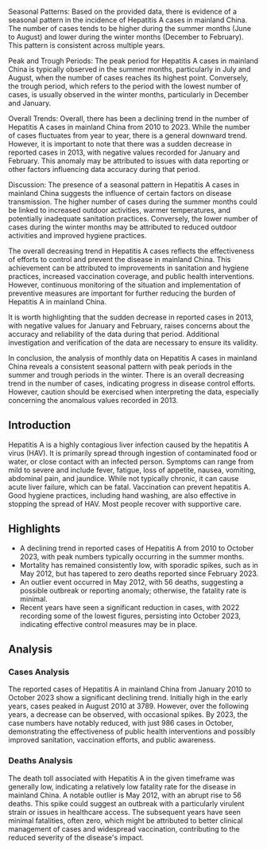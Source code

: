 Seasonal Patterns:
Based on the provided data, there is evidence of a seasonal pattern in the incidence of Hepatitis A cases in mainland China. The number of cases tends to be higher during the summer months (June to August) and lower during the winter months (December to February). This pattern is consistent across multiple years.

Peak and Trough Periods:
The peak period for Hepatitis A cases in mainland China is typically observed in the summer months, particularly in July and August, when the number of cases reaches its highest point. Conversely, the trough period, which refers to the period with the lowest number of cases, is usually observed in the winter months, particularly in December and January.

Overall Trends:
Overall, there has been a declining trend in the number of Hepatitis A cases in mainland China from 2010 to 2023. While the number of cases fluctuates from year to year, there is a general downward trend. However, it is important to note that there was a sudden decrease in reported cases in 2013, with negative values recorded for January and February. This anomaly may be attributed to issues with data reporting or other factors influencing data accuracy during that period.

Discussion:
The presence of a seasonal pattern in Hepatitis A cases in mainland China suggests the influence of certain factors on disease transmission. The higher number of cases during the summer months could be linked to increased outdoor activities, warmer temperatures, and potentially inadequate sanitation practices. Conversely, the lower number of cases during the winter months may be attributed to reduced outdoor activities and improved hygiene practices.

The overall decreasing trend in Hepatitis A cases reflects the effectiveness of efforts to control and prevent the disease in mainland China. This achievement can be attributed to improvements in sanitation and hygiene practices, increased vaccination coverage, and public health interventions. However, continuous monitoring of the situation and implementation of preventive measures are important for further reducing the burden of Hepatitis A in mainland China.

It is worth highlighting that the sudden decrease in reported cases in 2013, with negative values for January and February, raises concerns about the accuracy and reliability of the data during that period. Additional investigation and verification of the data are necessary to ensure its validity.

In conclusion, the analysis of monthly data on Hepatitis A cases in mainland China reveals a consistent seasonal pattern with peak periods in the summer and trough periods in the winter. There is an overall decreasing trend in the number of cases, indicating progress in disease control efforts. However, caution should be exercised when interpreting the data, especially concerning the anomalous values recorded in 2013.
## Introduction

Hepatitis A is a highly contagious liver infection caused by the hepatitis A virus (HAV). It is primarily spread through ingestion of contaminated food or water, or close contact with an infected person. Symptoms can range from mild to severe and include fever, fatigue, loss of appetite, nausea, vomiting, abdominal pain, and jaundice. While not typically chronic, it can cause acute liver failure, which can be fatal. Vaccination can prevent hepatitis A. Good hygiene practices, including hand washing, are also effective in stopping the spread of HAV. Most people recover with supportive care.

## Highlights

- A declining trend in reported cases of Hepatitis A from 2010 to October 2023, with peak numbers typically occurring in the summer months. <br/>
- Mortality has remained consistently low, with sporadic spikes, such as in May 2012, but has tapered to zero deaths reported since February 2023. <br/>
- An outlier event occurred in May 2012, with 56 deaths, suggesting a possible outbreak or reporting anomaly; otherwise, the fatality rate is minimal. <br/>
- Recent years have seen a significant reduction in cases, with 2022 recording some of the lowest figures, persisting into October 2023, indicating effective control measures may be in place. <br/>

## Analysis

### Cases Analysis
The reported cases of Hepatitis A in mainland China from January 2010 to October 2023 show a significant declining trend. Initially high in the early years, cases peaked in August 2010 at 3789. However, over the following years, a decrease can be observed, with occasional spikes. By 2023, the case numbers have notably reduced, with just 986 cases in October, demonstrating the effectiveness of public health interventions and possibly improved sanitation, vaccination efforts, and public awareness.

### Deaths Analysis
The death toll associated with Hepatitis A in the given timeframe was generally low, indicating a relatively low fatality rate for the disease in mainland China. A notable outlier is May 2012, with an abrupt rise to 56 deaths. This spike could suggest an outbreak with a particularly virulent strain or issues in healthcare access. The subsequent years have seen minimal fatalities, often zero, which might be attributed to better clinical management of cases and widespread vaccination, contributing to the reduced severity of the disease's impact.
